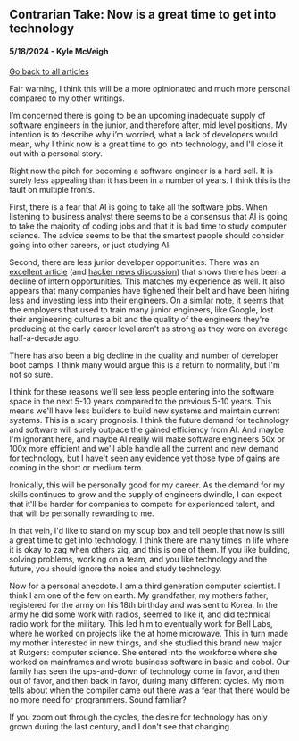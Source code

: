 ## Contrarian Take: Now is a great time to get into technology
#### 5/18/2024 - Kyle McVeigh
[Go back to all articles](../../)

Fair warning, I think this will be a more opinionated and much more personal compared to my other writings.

I’m concerned there is going to be an upcoming inadequate supply of software engineers in the junior, and therefore after, mid level positions. My intention is to describe why i’m worried, what a lack of developers would mean, why I think now is a great time to go into technology, and I'll close it out with a personal story.

Right now the pitch for becoming a software engineer is a hard sell. It is surely less appealing than it has been in a number of years. I think this is the fault on multiple fronts.

First, there is a fear that AI is going to take all the software jobs. When listening to business analyst there seems to be a consensus that AI is going to take the majority of coding jobs and that it is bad time to study computer science. The advice seems to be that the smartest people should consider going into other careers, or just studying AI. 

Second, there are less junior developer opportunities. There was an [excellent article](https://customizedresumes.com/blog/hackernews-who-is-hiring-analysis) (and [hacker news discussion](https://news.ycombinator.com/item?id=39894965)) that shows there has been a decline of intern opportunities. This matches my experience as well. It also appears that many companies have tighened their belt and have been hiring less and investing less into their engineers. On a similar note, it seems that the employers that used to train many junior engineers, like Google, lost their engineering cultures a bit and the quality of the engineers they're producing at the early career level aren't as strong as they were on average half-a-decade ago. 

There has also been a big decline in the quality and number of developer boot camps. I think many would argue this is a return to normality, but I'm not so sure. 

I think for these reasons we'll see less people entering into the software space in the next 5-10 years compared to the previous 5-10 years. This means we'll have less builders to build new systems and maintain current systems. This is a scary prognosis. I think the future demand for technology and software will surely outpace the gained efficiency from AI. And maybe I'm ignorant here, and maybe AI really will make software engineers 50x or 100x more efficient and we'll able handle all the current and new demand for technology, but I have't seen any evidence yet those type of gains are coming in the short or medium term. 

Ironically, this will be personally good for my career. As the demand for my skills continues to grow and the supply of engineers dwindle, I can expect that it'll be harder for companies to compete for experienced talent, and that will be personally rewarding to me.

In that vein, I'd like to stand on my soup box and tell people that now is still a great time to get into technology. I think there are many times in life where it is okay to zag when others zig, and this is one of them. If you like building, solving problems, working on a team, and you like technology and the future, you should ignore the noise and study technology. 

Now for a personal anecdote. I am a third generation computer scientist. I think I am one of the few on earth. My grandfather, my mothers father, registered for the army on his 18th birthday and was sent to Korea. In the army he did some work with radios, seemed to like it, and did technical radio work for the military. This led him to eventually work for Bell Labs, where he worked on projects like the at home microwave. This in turn made my mother interested in new things, and she studied this brand new major at Rutgers: computer science. She entered into the workforce where she worked on mainframes and wrote business software in basic and cobol. Our family has seen the ups-and-down of technology come in favor, and then out of favor, and then back in favor, during many different cycles. My mom tells about when the compiler came out there was a fear that there would be no more need for programmers. Sound familiar? 

If you zoom out through the cycles, the desire for technology has only grown during the last century, and I don't see that changing.

